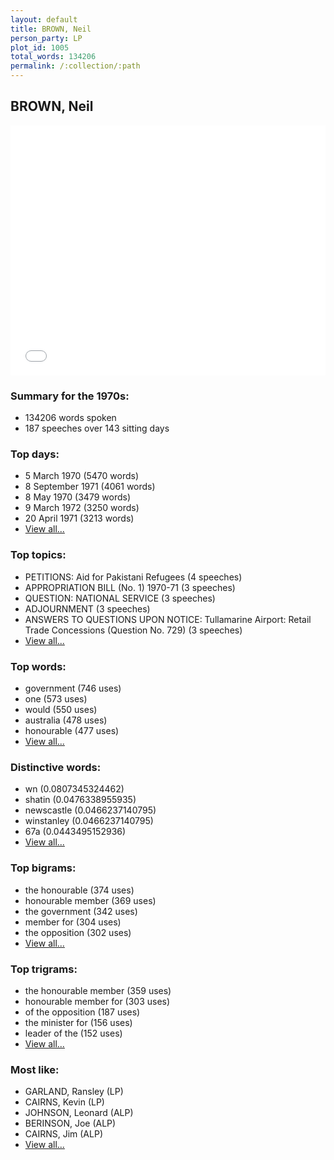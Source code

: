 ```yaml
---
layout: default
title: BROWN, Neil
person_party: LP
plot_id: 1005
total_words: 134206
permalink: /:collection/:path
---
```


## BROWN, Neil

<iframe width="100%" height="400" frameborder="0" scrolling="no" src="//plot.ly/~wragge/1005.embed"></iframe>


### Summary for the 1970s:

* 134206 words spoken
* 187 speeches over 143 sitting days


### Top days:

* 5 March 1970 (5470 words)
* 8 September 1971 (4061 words)
* 8 May 1970 (3479 words)
* 9 March 1972 (3250 words)
* 20 April 1971 (3213 words)
* [View all...](days/)


### Top topics:

* PETITIONS: Aid for Pakistani Refugees (4 speeches)
* APPROPRIATION BILL (No. 1) 1970-71 (3 speeches)
* QUESTION: NATIONAL SERVICE (3 speeches)
* ADJOURNMENT (3 speeches)
* ANSWERS TO QUESTIONS UPON NOTICE: Tullamarine Airport: Retail Trade Concessions (Question No. 729) (3 speeches)
* [View all...](topics/)


### Top words:

* government (746 uses)
* one (573 uses)
* would (550 uses)
* australia (478 uses)
* honourable (477 uses)
* [View all...](words/)


### Distinctive words:

* wn (0.0807345324462)
* shatin (0.0476338955935)
* newscastle (0.0466237140795)
* winstanley (0.0466237140795)
* 67a (0.0443495152936)
* [View all...](sig_words/)


### Top bigrams:

* the honourable (374 uses)
* honourable member (369 uses)
* the government (342 uses)
* member for (304 uses)
* the opposition (302 uses)
* [View all...](bigrams/)


### Top trigrams:

* the honourable member (359 uses)
* honourable member for (303 uses)
* of the opposition (187 uses)
* the minister for (156 uses)
* leader of the (152 uses)
* [View all...](trigrams/)


### Most like:

* GARLAND, Ransley (LP)
* CAIRNS, Kevin (LP)
* JOHNSON, Leonard (ALP)
* BERINSON, Joe (ALP)
* CAIRNS, Jim (ALP)
* [View all...](similarities/)
